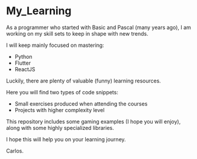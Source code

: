 # My_Learning
As a programmer who started with Basic and Pascal (many
years ago), I am working on my skill sets to keep in shape with new trends.

I will keep mainly focused on mastering:
  - Python
  - Flutter
  - ReactJS

Luckily, there are plenty of valuable (funny) learning resources.

Here you will find two types of code snippets:
  - Small exercises produced when attending the courses
  - Projects with higher complexity level

This repository includes some gaming examples (I hope you will enjoy), along with some highly specialized libraries.

I hope this will help you on your learning journey.

Carlos.

